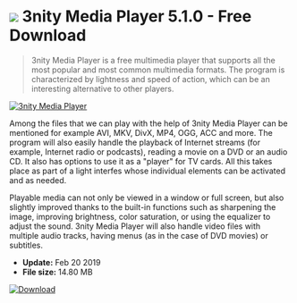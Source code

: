 # ![](https://cdn.softexe.net/static/icon/c/3nity-media-player-9067.png) 3nity Media Player 5.1.0 - Free Download

> 3nity Media Player is a free multimedia player that supports all the most popular and most common multimedia formats. The program is characterized by lightness and speed of action, which can be an interesting alternative to other players.

[![3nity Media Player](https://gallery.dpcdn.pl/imgc/Tools/58742/g_-_420x350_1.5_-_x20150510135551_0.jpg)](https://softexe.net/win/multimedia/audio-video-players/3nity-media-player:aRfg.html)

Among the files that we can play with the help of 3nity Media Player can be mentioned for example AVI, MKV, DivX, MP4, OGG, ACC and more. The program will also easily handle the playback of Internet streams (for example, Internet radio or podcasts), reading a movie on a DVD or an audio CD. It also has options to use it as a "player" for TV cards. All this takes place as part of a light interfes whose individual elements can be activated and as needed.
 
 Playable media can not only be viewed in a window or full screen, but also slightly improved thanks to the built-in functions such as sharpening the image, improving brightness, color saturation, or using the equalizer to adjust the sound. 3nity Media Player will also handle video files with multiple audio tracks, having menus (as in the case of DVD movies) or subtitles.


- **Update:** Feb 20 2019
- **File size:** 14.80 MB

[![Download](https://cdn.softexe.net/static/img/download.png)](https://softexe.net/win/multimedia/audio-video-players/3nity-media-player:aRfg.html)

